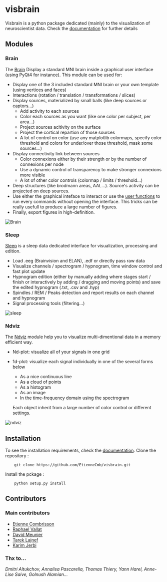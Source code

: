 # visbrain

Visbrain is a python package dedicated (mainly) to the visualization of neuroscientist data. Check the [documentation](http://etiennecmb.github.io/visbrain/) for further details

## Modules

### Brain

The [Brain](http://etiennecmb.github.io/visbrain/brain.html#) Display a standard MNI brain inside a graphical user interface (using PyQt4 for instance). This module can be used for:

- Display one of the 3 included standard MNI brain or your own template (using vertices and faces)
- Interactions (rotation / translation / transformations / slices)
- Display sources, materialized by small balls (like deep sources or captors...)
	- Add activity to each sources
	- Color each sources as you want (like one color per subject, per area...)
	- Project sources acitivity on the surface
	- Project the cortical repartion of those sources
	- A lot of control on color (use any matplotlib colormaps, specify color threshold and colors for under/over those threshold, mask some sources...)
- Display connectivity link between sources
	- Color connexions either by their strength or by the number of connexions per node
	- Use a dynamic control of transparency to make stronger connexions more visible
	- A lot of other color controls (colormap / limits / threshold...) 
- Deep structures (like brodmann areas, AAL...). Source's activity can be projected on deep sources.
- Use either the graphical inteface to interact or use the [user functions](http://etiennecmb.github.io/visbrain/brain.html#user-functions) to run every commands without opening the interface. This tricks can be really usefull to produce a large number of figures.
- Finally, export figures in high-definition.

![Brain](https://github.com/EtienneCmb/visbrain/blob/master/docs/picture/example.png "Brain : visualize your data into a transparent MNI brain")

### Sleep

[Sleep](http://etiennecmb.github.io/visbrain/sleep.html) is a sleep data dedicated interface for visualization, processing and edition.

- Load .eeg (Brainvision and ELAN), .edf or directly pass raw data
- Visualize channels / spectrogram / hypnogram, time window control and fast plot update
- Hypnogram edition (either by manually adding where stages start / finish or interactively by adding / dragging and moving points) and save the edited hypnogram (.txt, .csv and .hyp)
- Spindles / REM / Peaks detection and report results on each channel and hypnogram
- Signal processing tools (filtering...)

![sleep](https://github.com/EtienneCmb/visbrain/blob/master/docs/picture/Sleep_main.png "Sleep : load, visualize and edit sleep data")

### Ndviz

The [Ndviz](http://etiennecmb.github.io/visbrain/ndviz.html) module help you to visualize multi-dimentional data in a memory efficient way. 

- Nd-plot: visualize all of your signals in one grid
- 1d-plot: visualize each signal individually in one of the several forms below
	- As a nice continuous line
	- As a cloud of points
	- As a histogram
	- As an image
	- In the time-frequency domain using the spectrogram

	Each object inherit from a large number of color control or different settings.

![ndviz](https://github.com/EtienneCmb/visbrain/blob/master/docs/picture/ndviz_example.png "Ndviz : data mining")

## Installation

To see the installation requirements, check the [documentation](http://etiennecmb.github.io/visbrain/).
Clone the repository :

```{r, engine='bash', count_lines}
    git clone https://github.com/EtienneCmb/visbrain.git
```

Install the pckage :

```{r, engine='bash', count_lines}
    python setup.py install
```

## Contributors

### Main contributors

- [Etienne Combrisson](http://etiennecmb.github.io)
- [Raphael Vallat](https://raphaelvallat.github.io/)
- [David Meunier](https://github.com/davidmeunier79)
- [Tarek Lajnef](https://github.com/TarekLaj)
- [Karim Jerbi](www.karimjerbi.com)

### Thx to...
*Dmitri Altukchov, Annalisa Pascarella, Thomas Thiery, Yann Harel, Anne-Lise Saive, Golnush Alamian...*